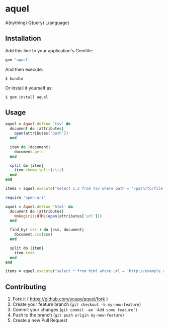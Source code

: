 # aquel

A(nything) Q(uery) L(anguage)

## Installation

Add this line to your application's Gemfile:

```ruby
gem 'aquel'
```

And then execute:

    $ bundle

Or install it yourself as:

    $ gem install aquel

## Usage

```ruby
aquel = Aquel.define 'tsv' do
  document do |attributes|
    open(attributes['path'])
  end

  item do |document|
    document.gets
  end

  split do |item|
    item.chomp.split(/\t/)
  end
end

items = aquel.execute("select 1,3 from tsv where path = '/path/to/file.tsv' and 1 = 'foo'")
```

```ruby
require 'open-uri'

aquel = Aquel.define 'html' do
  document do |attributes|
    Nokogiri::HTML(open(attributes['url']))
  end

  find_by('css') do |css, document|
    document.css(css)
  end

  split do |item|
    item.text
  end
end

items = aquel.execute("select * from html where url = 'http://example.com/foo' and css = 'div.bar'")
```

## Contributing

1. Fork it ( https://github.com/youpy/aquel/fork )
2. Create your feature branch (`git checkout -b my-new-feature`)
3. Commit your changes (`git commit -am 'Add some feature'`)
4. Push to the branch (`git push origin my-new-feature`)
5. Create a new Pull Request
